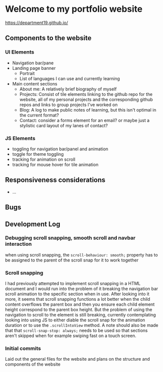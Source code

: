 # Welcome to my portfolio website

https://department19.github.io/


## Components to the website
### UI Elements
- Navigation bar/pane
- Landing page banner
	- Portrait
	- List of languages I can use and currently learning
- Main content sections
	- About me:
		A relatively brief biography of myself
	- Projects:
		Consist of tile elements linking to the github repo for the website, all of my personal projects and the corresponding github repos and links to group projects I've worked on
	- Blog:
		A log to make public notes of learning, but this isn't optimal in the current format?
	- Contact:
		consider a forms element for an email? or maybe just a stylistic card layout of my lanes of contact?

### JS Elements
- toggling for navigation bar/panel and animation
- toggle for theme toggling
- tracking for animation on scroll
- tracking for mouse hover for tile animation

## Responsiveness considerations
- ...


## Bugs


## Development Log

### Debugging scroll snapping, smooth scroll and navbar interaction
when using scroll snapping, the `scroll-behaviour: smooth;` property has to be assigned to the parent of the scroll snap for it to work together

### Scroll snapping
I had previously attempted to implement scroll snapping in a HTML document and I would run into the problem of it breaking the navigation bar scroll animation to the specific section when in use. After looking into it more, it seems that scroll snapping functions a lot better when the child content overflows the parent box and then you ensure each child element height correspond to the parent box height.
But the problem of using the navigation to scroll to the element is still breaking, currently contemplating looking into using JS to either diable the scroll snap for the animation duration or to use the `.scrollIntoView` method.
A note should also be made that that `scroll-snap-stop: always;` needs to be used so that sections aren't skipped when for example swiping fast on a touch screen.


### Initial commits
Laid out the general files for the website and plans on the structure and components of the website